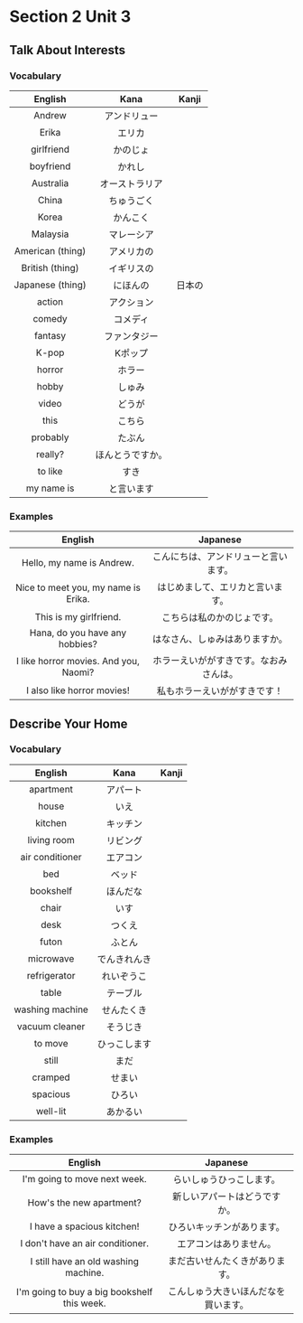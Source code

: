 # Section 2 Unit 3
## Talk About Interests
### Vocabulary
| English | Kana | Kanji |
|:-------:|:----:|:-----:|
| Andrew | アンドリュー | |
| Erika | エリカ | |
| girlfriend | かのじょ | |
| boyfriend | かれし | |
| Australia | オーストラリア | |
| China | ちゅうごく | |
| Korea | かんこく | |
| Malaysia | マレーシア | |
| American (thing) | アメリカの | |
| British (thing) | イギリスの | |
| Japanese (thing) | にほんの | 日本の |
| action | アクション | |
| comedy | コメディ | |
| fantasy | ファンタジー | |
| K-pop | Kポップ | |
| horror | ホラー | |
| hobby | しゅみ | |
| video | どうが | |
| this | こちら | |
| probably | たぶん | |
| really? | ほんとうですか。 | |
| to like | すき | |
| my name is | と言います | |

### Examples
| English | Japanese |
|:-------:|:--------:|
| Hello, my name is Andrew. | こんにちは、アンドリューと言います。 |
| Nice to meet you, my name is Erika. | はじめまして、エリカと言います。 |
| This is my girlfriend. | こちらは私のかのじょです。 |
| Hana, do you have any hobbies? | はなさん、しゅみはありますか。 |
| I like horror movies. And you, Naomi? | ホラーえいががすきです。なおみさんは。 |
| I also like horror movies! | 私もホラーえいががすきです！ |

## Describe Your Home
### Vocabulary
| English | Kana | Kanji |
|:-------:|:----:|:-----:|
| apartment | アパート | |
| house | いえ | |
| kitchen | キッチン | |
| living room | リビング | |
| air conditioner | エアコン | |
| bed | ベッド | |
| bookshelf | ほんだな | |
| chair | いす | |
| desk | つくえ | |
| futon | ふとん | |
| microwave | でんきれんき | |
| refrigerator | れいぞうこ | |
| table | テーブル | |
| washing machine | せんたくき | |
| vacuum cleaner | そうじき | |
| to move | ひっこします | |
| still | まだ | |
| cramped | せまい | |
| spacious | ひろい | |
| well-lit | あかるい | |

### Examples
| English | Japanese |
|:-------:|:--------:|
| I'm going to move next week. | らいしゅうひっこします。 |
| How's the new apartment? | 新しいアパートはどうですか。 |
| I have a spacious kitchen! | ひろいキッチンがあります。 |
| I don't have an air conditioner. | エアコンはありません。 |
| I still have an old washing machine. | まだ古いせんたくきがあります。 |
| I'm going to buy a big bookshelf this week. | こんしゅう大きいほんだなを買います。 |

